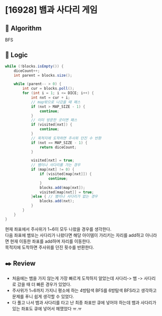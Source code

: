 # [16928] 뱀과 사다리 게임

## :pushpin: **Algorithm**

BFS

## :round_pushpin: **Logic**

```java
while (!blocks.isEmpty()) {
    diceCount++;
    int parent = blocks.size();

    while (parent-- > 0) {
        int cur = blocks.poll();
        for (int i = 1; i <= DICE; i++) {
            int nxt = cur + i;
            // map밖으로 나갔을 때 패스
            if (nxt > MAP_SIZE - 1) {
                continue;
            }
            // 이미 방문한 곳이면 패스
            if (visited[nxt]) {
                continue;
            }
            // 목적지에 도착하면 주사위 던진 수 반환
            if (nxt == MAP_SIZE - 1) {
                return diceCount;
            }

            visited[nxt] = true;
            // 뱀이나 사다리를 가는 경우
            if (map[nxt] != 0) {
                if (visited[map[nxt]]) {
                    continue;
                }
                blocks.add(map[nxt]);
                visited[map[nxt]] = true;
            }else { // 뱀이나 사다리가 없는 경우
                blocks.add(nxt);
            }
        }
    }
}
```

현재 좌표에서 주사위가 1~6이 모두 나왔을 경우를 생각한다.<br/>
다음 좌표에 뱀또는 사다리가 나왔다면 해당 아이템이 가리키는 자리를 add하고 아니라면 현재 이동한 좌표를 add하며 자리를 이동한다.<br/>
목적지에 도착하면 주사위를 던진 횟수를 반환한다.

## :black_nib: **Review**

- 처음에는 뱀을 가지 않는게 가장 빠르게 도착하지 알았는데 사다리-> 뱀 -> 사다리 로 갔을 때 더 빠른 경우가 있었다.
- 주사위가 1~6까지 가지니 평소에 하는 4방탐색 BFS를 6방탐색 BFS라고 생각하고 문제를 푸니 쉽게 생각할 수 있었다.
- 다 풀고 나서 뱀과 사다리를 타고 난 최종 좌표만 큐에 넣어야 하는데 뱀과 사다리가 있는 좌표도 큐에 넣어서 헤맸었다 ㅠ.ㅠ